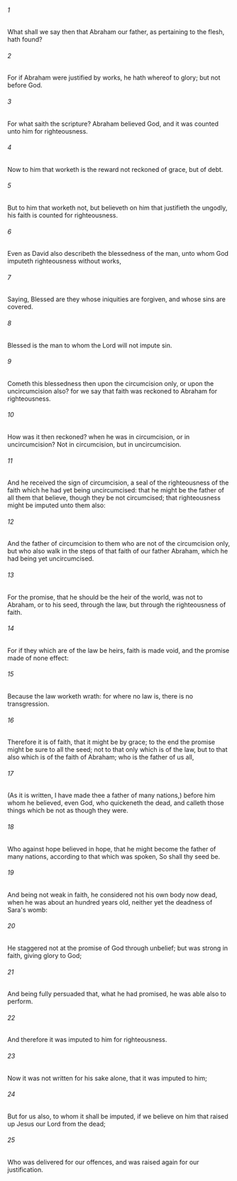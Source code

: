 ###### 1
What shall we say then that Abraham our father, as pertaining to the flesh, hath found?

###### 2
For if Abraham were justified by works, he hath whereof to glory; but not before God.

###### 3
For what saith the scripture? Abraham believed God, and it was counted unto him for righteousness.

###### 4
Now to him that worketh is the reward not reckoned of grace, but of debt.

###### 5
But to him that worketh not, but believeth on him that justifieth the ungodly, his faith is counted for righteousness.

###### 6
Even as David also describeth the blessedness of the man, unto whom God imputeth righteousness without works,

###### 7
Saying, Blessed are they whose iniquities are forgiven, and whose sins are covered.

###### 8
Blessed is the man to whom the Lord will not impute sin.

###### 9
Cometh this blessedness then upon the circumcision only, or upon the uncircumcision also? for we say that faith was reckoned to Abraham for righteousness.

###### 10
How was it then reckoned? when he was in circumcision, or in uncircumcision? Not in circumcision, but in uncircumcision.

###### 11
And he received the sign of circumcision, a seal of the righteousness of the faith which he had yet being uncircumcised: that he might be the father of all them that believe, though they be not circumcised; that righteousness might be imputed unto them also:

###### 12
And the father of circumcision to them who are not of the circumcision only, but who also walk in the steps of that faith of our father Abraham, which he had being yet uncircumcised.

###### 13
For the promise, that he should be the heir of the world, was not to Abraham, or to his seed, through the law, but through the righteousness of faith.

###### 14
For if they which are of the law be heirs, faith is made void, and the promise made of none effect:

###### 15
Because the law worketh wrath: for where no law is, there is no transgression.

###### 16
Therefore it is of faith, that it might be by grace; to the end the promise might be sure to all the seed; not to that only which is of the law, but to that also which is of the faith of Abraham; who is the father of us all,

###### 17
(As it is written, I have made thee a father of many nations,) before him whom he believed, even God, who quickeneth the dead, and calleth those things which be not as though they were.

###### 18
Who against hope believed in hope, that he might become the father of many nations, according to that which was spoken, So shall thy seed be.

###### 19
And being not weak in faith, he considered not his own body now dead, when he was about an hundred years old, neither yet the deadness of Sara's womb:

###### 20
He staggered not at the promise of God through unbelief; but was strong in faith, giving glory to God;

###### 21
And being fully persuaded that, what he had promised, he was able also to perform.

###### 22
And therefore it was imputed to him for righteousness.

###### 23
Now it was not written for his sake alone, that it was imputed to him;

###### 24
But for us also, to whom it shall be imputed, if we believe on him that raised up Jesus our Lord from the dead;

###### 25
Who was delivered for our offences, and was raised again for our justification.

